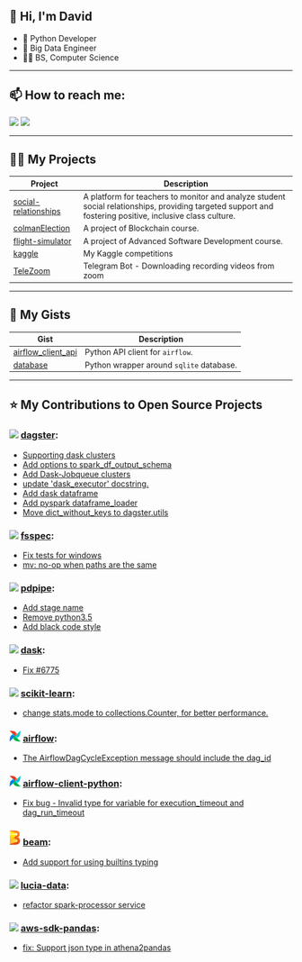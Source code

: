 ## :wave: Hi, I'm David
- :snake: Python Developer
- :toolbox: Big Data Engineer
- :man_student: BS, Computer Science
__________________________________________________________________________________________________________

## :mailbox: How to reach me:
[<img src="https://img.icons8.com/color/gmail" width="3%"/>](mailto:davidkatzil@icloud.com)
[<img src="https://img.icons8.com/color/linkedin" width="3%"/>](https://www.linkedin.com/in/DavidKatz-il/)
__________________________________________________________________________________________________________

## :man_technologist: My Projects
| Project | Description |
| --------- | --------- |
| [social-relationships](https://github.com/DavidKatz-il/social-relationships) | A platform for teachers to monitor and analyze student social relationships, providing targeted support and fostering positive, inclusive class culture. |
| [colmanElection](https://github.com/DavidKatz-il/colmanElection) | A project of Blockchain course. |
| [flight-simulator](https://github.com/DavidKatz-il/flight-simulator) | A project of Advanced Software Development course. |
| [kaggle](https://github.com/DavidKatz-il/kaggle) | My Kaggle competitions |
| [TeleZoom](https://github.com/DavidKatz-il/TeleZoom) | Telegram Bot - Downloading recording videos from zoom |
__________________________________________________________________________________________________________

## :memo: My Gists
| Gist | Description |
| --------- | --------- |
| [airflow_client_api](https://gist.github.com/DavidKatz-il/e2caf17285f8ef2d4dd6e70beb8186b0) | Python API client for `airflow`. |
| [database](https://gist.github.com/DavidKatz-il/03e6d9ef9938fa1e1a4a0000bc2adf5f) | Python wrapper around `sqlite` database. |

__________________________________________________________________________________________________________

## :star: My Contributions to Open Source Projects
### <img src="https://avatars.githubusercontent.com/u/40032576" width="20"/> [dagster](https://github.com/dagster-io/dagster):
- [Supporting dask clusters](https://github.com/dagster-io/dagster/pull/2498)
- [Add options to spark_df_output_schema](https://github.com/dagster-io/dagster/pull/2616)
- [Add Dask-Jobqueue clusters](https://github.com/dagster-io/dagster/pull/2668)
- [update 'dask_executor' docstring.](https://github.com/dagster-io/dagster/pull/2684)
- [Add dask dataframe](https://github.com/dagster-io/dagster/pull/2758)
- [Add pyspark dataframe_loader](https://github.com/dagster-io/dagster/pull/2790)
- [Move dict_without_keys to dagster.utils](https://github.com/dagster-io/dagster/pull/2837)
### <img src="https://avatars.githubusercontent.com/u/92825505" width="20"/> [fsspec](https://github.com/fsspec/filesystem_spec):
- [Fix tests for windows](https://github.com/fsspec/filesystem_spec/pull/441)   
- [mv: no-op when paths are the same](https://github.com/fsspec/filesystem_spec/pull/1218)
### <img src="https://avatars.githubusercontent.com/u/59084230" width="20"/> [pdpipe](https://github.com/pdpipe/pdpipe):
- [Add stage name](https://github.com/pdpipe/pdpipe/pull/39)
- [Remove python3.5](https://github.com/pdpipe/pdpipe/pull/42)
- [Add black code style](https://github.com/pdpipe/pdpipe/pull/114)
### <img src="https://avatars.githubusercontent.com/u/17131925" width="20"/> [dask](https://github.com/dask/dask):
- [Fix #6775](https://github.com/dask/dask/pull/6809)
### <img src="https://avatars.githubusercontent.com/u/365630" width="20"/> [scikit-learn](https://github.com/scikit-learn/scikit-learn):
- [change stats.mode to collections.Counter, for better performance.](https://github.com/scikit-learn/scikit-learn/pull/18987)
### <img src="https://github.com/apache/airflow/blob/main/airflow/www/static/pin_40.png" width="20"/> [airflow](https://github.com/apache/airflow):
- [The AirflowDagCycleException message should include the dag_id](https://github.com/apache/airflow/pull/26204)
### <img src="https://github.com/apache/airflow/blob/main/airflow/www/static/pin_40.png" width="20"/> [airflow-client-python](https://github.com/apache/airflow-client-python):
- [Fix bug - Invalid type for variable for execution_timeout and dag_run_timeout](https://github.com/apache/airflow-client-python/pull/53)
### <img src="https://github.com/apache/beam/blob/master/website/www/site/static/images/beam_logo_s.png" width="20"/> [beam](https://github.com/apache/beam):
- [Add support for using builtins typing](https://github.com/apache/beam/pull/25054)
### <img src="https://avatars.githubusercontent.com/u/66210681" width="20"/> [lucia-data](https://github.com/montara-io/lucia-data):
- [refactor spark-processor service](https://github.com/montara-io/lucia-data/pull/18)
### <img src="https://avatars.githubusercontent.com/u/2232217" width="20"/> [aws-sdk-pandas](https://github.com/aws/aws-sdk-pandas):
- [fix: Support json type in athena2pandas](https://github.com/aws/aws-sdk-pandas/pull/2806)
